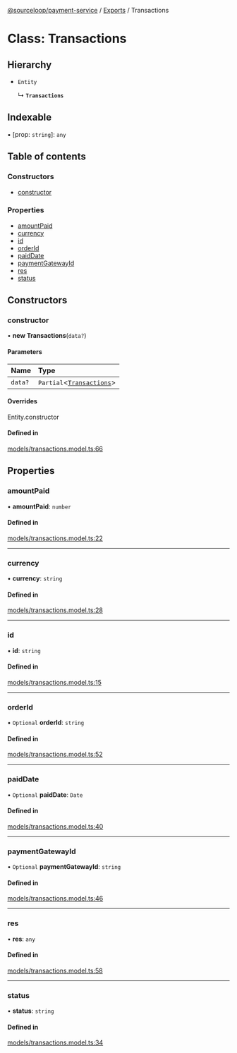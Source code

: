 [@sourceloop/payment-service](../README.md) / [Exports](../modules.md) / Transactions

# Class: Transactions

## Hierarchy

- `Entity`

  ↳ **`Transactions`**

## Indexable

▪ [prop: `string`]: `any`

## Table of contents

### Constructors

- [constructor](Transactions.md#constructor)

### Properties

- [amountPaid](Transactions.md#amountpaid)
- [currency](Transactions.md#currency)
- [id](Transactions.md#id)
- [orderId](Transactions.md#orderid)
- [paidDate](Transactions.md#paiddate)
- [paymentGatewayId](Transactions.md#paymentgatewayid)
- [res](Transactions.md#res)
- [status](Transactions.md#status)

## Constructors

### constructor

• **new Transactions**(`data?`)

#### Parameters

| Name | Type |
| :------ | :------ |
| `data?` | `Partial`<[`Transactions`](Transactions.md)\> |

#### Overrides

Entity.constructor

#### Defined in

[models/transactions.model.ts:66](https://github.com/sourcefuse/loopback4-microservice-catalog/blob/00e854d46/services/payment-service/src/models/transactions.model.ts#L66)

## Properties

### amountPaid

• **amountPaid**: `number`

#### Defined in

[models/transactions.model.ts:22](https://github.com/sourcefuse/loopback4-microservice-catalog/blob/00e854d46/services/payment-service/src/models/transactions.model.ts#L22)

___

### currency

• **currency**: `string`

#### Defined in

[models/transactions.model.ts:28](https://github.com/sourcefuse/loopback4-microservice-catalog/blob/00e854d46/services/payment-service/src/models/transactions.model.ts#L28)

___

### id

• **id**: `string`

#### Defined in

[models/transactions.model.ts:15](https://github.com/sourcefuse/loopback4-microservice-catalog/blob/00e854d46/services/payment-service/src/models/transactions.model.ts#L15)

___

### orderId

• `Optional` **orderId**: `string`

#### Defined in

[models/transactions.model.ts:52](https://github.com/sourcefuse/loopback4-microservice-catalog/blob/00e854d46/services/payment-service/src/models/transactions.model.ts#L52)

___

### paidDate

• `Optional` **paidDate**: `Date`

#### Defined in

[models/transactions.model.ts:40](https://github.com/sourcefuse/loopback4-microservice-catalog/blob/00e854d46/services/payment-service/src/models/transactions.model.ts#L40)

___

### paymentGatewayId

• `Optional` **paymentGatewayId**: `string`

#### Defined in

[models/transactions.model.ts:46](https://github.com/sourcefuse/loopback4-microservice-catalog/blob/00e854d46/services/payment-service/src/models/transactions.model.ts#L46)

___

### res

• **res**: `any`

#### Defined in

[models/transactions.model.ts:58](https://github.com/sourcefuse/loopback4-microservice-catalog/blob/00e854d46/services/payment-service/src/models/transactions.model.ts#L58)

___

### status

• **status**: `string`

#### Defined in

[models/transactions.model.ts:34](https://github.com/sourcefuse/loopback4-microservice-catalog/blob/00e854d46/services/payment-service/src/models/transactions.model.ts#L34)
